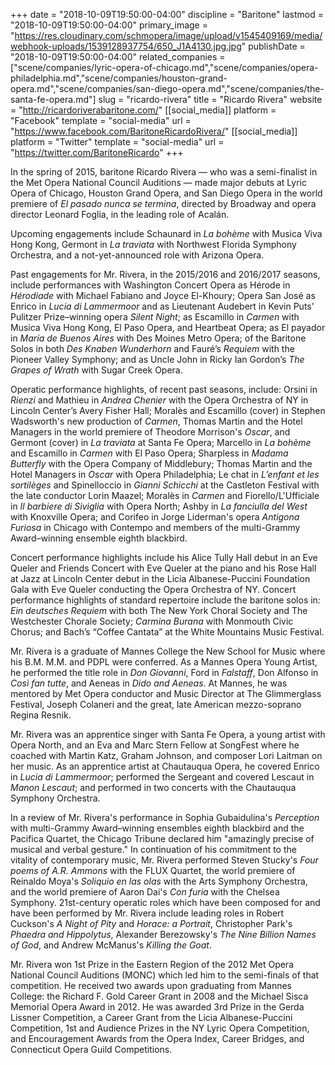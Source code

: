+++
date = "2018-10-09T19:50:00-04:00"
discipline = "Baritone"
lastmod = "2018-10-09T19:50:00-04:00"
primary_image = "https://res.cloudinary.com/schmopera/image/upload/v1545409169/media/webhook-uploads/1539128937754/650_J1A4130.jpg.jpg"
publishDate = "2018-10-09T19:50:00-04:00"
related_companies = ["scene/companies/lyric-opera-of-chicago.md","scene/companies/opera-philadelphia.md","scene/companies/houston-grand-opera.md","scene/companies/san-diego-opera.md","scene/companies/the-santa-fe-opera.md"]
slug = "ricardo-rivera"
title = "Ricardo Rivera"
website = "http://ricardoriverabaritone.com/"
[[social_media]]
platform = "Facebook"
template = "social-media"
url = "https://www.facebook.com/BaritoneRicardoRivera/"
[[social_media]]
platform = "Twitter"
template = "social-media"
url = "https://twitter.com/BaritoneRicardo"
+++

In the spring of 2015, baritone Ricardo Rivera — who was a semi-finalist in the Met Opera National Council Auditions — made major debuts at Lyric Opera of Chicago, Houston Grand Opera, and San Diego Opera in the world premiere of *El pasado nunca se termina*, directed by Broadway and opera director Leonard Foglia, in the leading role of Acalán.  

Upcoming engagements include Schaunard in *La bohème* with Musica Viva Hong Kong, Germont in *La traviata* with Northwest Florida Symphony Orchestra, and a not-yet-announced role with Arizona Opera.

Past engagements for Mr. Rivera, in the 2015/2016 and 2016/2017 seasons, include performances with Washington Concert Opera as Hérode in *Hérodiade* with Michael Fabiano and Joyce El-Khoury; Opera San José as Enrico in *Lucia di Lammermoor* and as Lieutenant Audebert in Kevin Puts' Pulitzer Prize–winning opera *Silent Night*; as Escamillo in *Carmen* with Musica Viva Hong Kong, El Paso Opera, and Heartbeat Opera; as El payador in *María de Buenos Aires* with Des Moines Metro Opera; of the Baritone Solos in both *Des Knaben Wunderhorn* and Fauré’s *Requiem* with the Pioneer Valley Symphony; and as Uncle John in Ricky Ian Gordon’s *The Grapes of Wrath* with Sugar Creek Opera.

Operatic performance highlights, of recent past seasons, include: Orsini in *Rienzi* and Mathieu in *Andrea Chenier* with the Opera Orchestra of NY in Lincoln Center’s Avery Fisher Hall; Moralès and Escamillo (cover) in Stephen Wadsworth's new production of *Carmen*, Thomas Martin and the Hotel Managers in the world premiere of Theodore Morrison's *Oscar*, and Germont (cover) in *La traviata* at Santa Fe Opera; Marcello in *La bohème* and Escamillo in *Carmen* with El Paso Opera; Sharpless in *Madama Butterfly* with the Opera Company of Middlebury; Thomas Martin and the Hotel Managers in *Oscar* with Opera Philadelphia; Le chat in *L’enfant et les sortilèges* and Spinelloccio in *Gianni Schicchi* at the Castleton Festival with the late conductor Lorin Maazel; Moralès in *Carmen* and Fiorello/L'Ufficiale in *Il barbiere di Siviglia* with Opera North; Ashby in *La fanciulla del West* with Knoxville Opera; and Corifeo in Jorge Liderman's opera *Antigona Furiosa* in Chicago with Contempo and members of the multi-Grammy Award–winning ensemble eighth blackbird.

Concert performance highlights include his Alice Tully Hall debut in an Eve Queler and Friends Concert with Eve Queler at the piano and his Rose Hall at Jazz at Lincoln Center debut in the Licia Albanese-Puccini Foundation Gala with Eve Queler conducting the Opera Orchestra of NY. Concert performance highlights of standard repertoire include the baritone solos in: *Ein deutsches Requiem* with both The New York Choral Society and The Westchester Chorale Society; *Carmina Burana* with Monmouth Civic Chorus; and Bach’s “Coffee Cantata” at the White Mountains Music Festival.

Mr. Rivera is a graduate of Mannes College the New School for Music where his B.M. M.M. and PDPL were conferred. As a Mannes Opera Young Artist, he performed the title role in *Don Giovanni*, Ford in *Falstaff*, Don Alfonso in *Così fan tutte*, and Aeneas in *Dido and Aeneas*. At Mannes, he was mentored by Met Opera conductor and Music Director at The Glimmerglass Festival, Joseph Colaneri and the great, late American mezzo-soprano Regina Resnik.

Mr. Rivera was an apprentice singer with Santa Fe Opera, a young artist with Opera North, and an Eva and Marc Stern Fellow at SongFest where he coached with Martin Katz, Graham Johnson, and composer Lori Laitman on her music. As an apprentice artist at Chautauqua Opera, he covered Enrico in *Lucia di Lammermoor*; performed the Sergeant and covered Lescaut in *Manon Lescaut*; and performed in two concerts with the Chautauqua Symphony Orchestra.

In a review of Mr. Rivera's performance in Sophia Gubaidulina's *Perception* with multi-Grammy Award–winning ensembles eighth blackbird and the Pacifica Quartet, the Chicago Tribune declared him "amazingly precise of musical and verbal gesture." In continuation of his commitment to the vitality of contemporary music, Mr. Rivera performed Steven Stucky's *Four poems of A.R. Ammons* with the FLUX Quartet, the world premiere of Reinaldo Moya's *Soliquio en las olas* with the Arts Symphony Orchestra, and the world premiere of Aaron Dai's *Con furia* with the Chelsea Symphony. 21st-century operatic roles which have been composed for and have been performed by Mr. Rivera include leading roles in Robert Cuckson's *A Night of Pity* and *Horace: a Portrait*, Christopher Park's *Phaedra and Hippolytus*, Alexander Berezowsky's *The Nine Billion Names of God*, and Andrew McManus's *Killing the Goat*.

Mr. Rivera won 1st Prize in the Eastern Region of the 2012 Met Opera National Council Auditions (MONC) which led him to the semi-finals of that competition. He received two awards upon graduating from Mannes College: the Richard F. Gold Career Grant in 2008 and the Michael Sisca Memorial Opera Award in 2012.  He was awarded 3rd Prize in the Gerda Lissner Competition, a Career Grant from the Licia Albanese-Puccini Competition, 1st and Audience Prizes in the NY Lyric Opera Competition, and Encouragement Awards from the Opera Index, Career Bridges, and Connecticut Opera Guild Competitions.
